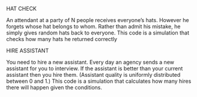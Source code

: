 HAT CHECK

An attendant at a party of N people receives everyone’s hats. 
However he forgets whose hat belongs to whom. 
Rather than admit his mistake, he simply gives random hats back to everyone.
This code is a simulation that checks how many hats he returned correctly

HIRE ASSISTANT

You need to hire a new assistant. Every day an agency sends a new assistant for you to interview. 
If the assistant is better than your current assistant then you hire them. 
(Assistant quality is uniformly distributed between 0 and 1.)
This code is a simulation that calculates how many hires there will happen given the conditions.
